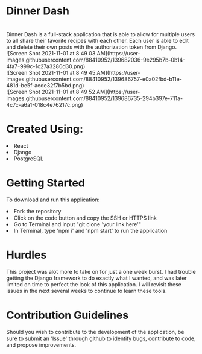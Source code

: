 # Dinner Dash 
<br/>
Dinner Dash is a full-stack application that is able to allow for multiple users to all share their favorite recipes with each other. Each user is able to edit and delete their own posts with the authorization token from Django.
<br/>
![Screen Shot 2021-11-01 at 8 49 03 AM](https://user-images.githubusercontent.com/88410952/139682036-9e295b7b-0b14-4fa7-999c-1c27a3280d30.png)
<br/>
![Screen Shot 2021-11-01 at 8 49 45 AM](https://user-images.githubusercontent.com/88410952/139686757-e0a02fbd-b11e-481d-be5f-aede32f7b5bd.png)
<br/>
![Screen Shot 2021-11-01 at 8 49 52 AM](https://user-images.githubusercontent.com/88410952/139686735-294b397e-711a-4c7c-a6a1-018c4e76217c.png)



# Created Using:
<li>React
<li>Django
<li>PostgreSQL
  
# Getting Started
To download and run this application:
<li>Fork the repository
<li>Click on the code button and copy the SSH or HTTPS link
<li>Go to Terminal and input "git clone 'your link here'"
<li>In Terminal, type 'npm i' and 'npm start' to run the application
  
# Hurdles
This project was alot more to take on for just a one week burst. I had trouble getting the Django framework to do exactly what I wanted, and was later limited on time to perfect the look of this application. I will revisit these issues in the next several weeks to continue to learn these tools.
  
# Contribution Guidelines
Should you wish to contribute to the development of the application, be sure to submit an 'Issue' through github to identify bugs, contribute to code, and propose improvements.
